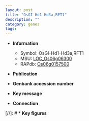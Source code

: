 ```yaml
---
layout: post
title: "OsGI-Hd1-Hd3a,RFT1"
description: ""
category: genes
tags: 
---
```


* **Information**  
    + Symbol: OsGI-Hd1-Hd3a,RFT1  
    + MSU: [LOC_Os06g06300](http://rice.uga.edu/cgi-bin/ORF_infopage.cgi?orf=LOC_Os06g06300)  
    + RAPdb: [Os06g0157500](http://rapdb.dna.affrc.go.jp/viewer/gbrowse_details/irgsp1?name=Os06g0157500)  

* **Publication**  

* **Genbank accession number**  

* **Key message**  

* **Connection**  

[//]: # * **Key figures**  


